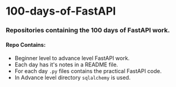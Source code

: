 # 100-days-of-FastAPI
### Repositories containing the 100 days of FastAPI work.
#### Repo Contains:
- Beginner level to advance level FastAPI work.
- Each day has it's notes in a README file.
- For each day `.py` files contains the practical FastAPI code.
- In Advance level directory `sqlalchemy` is used.
